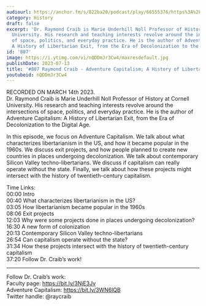 ```yaml
---
audiourl: https://anchor.fm/s/822ba20/podcast/play/66555376/https%3A%2F%2Fd3ctxlq1ktw2nl.cloudfront.net%2Fstaging%2F2023-2-14%2F663e5ce0-6dcf-073a-2b8a-567720a84152.m4a
category: History
draft: false
excerpt: 'Dr. Raymond Craib is Marie Underhill Noll Professor of History at Cornell
  University. His research and teaching interests revolve around the intersections
  of space, politics, and everyday practice. He is the author of Adventure Capitalism:
  A History of Libertarian Exit, from the Era of Decolonization to the Digital Age.'
id: '807'
image: https://i.ytimg.com/vi/nQDDmJr3Cw4/maxresdefault.jpg
publishDate: 2023-07-13
title: '#807 Raymond Craib - Adventure Capitalism; A History of Libertarian Exit'
youtubeid: nQDDmJr3Cw4
---
```

<div class="timelinks">

RECORDED ON MARCH 14th 2023.  
Dr. Raymond Craib is Marie Underhill Noll Professor of History at Cornell University. His research and teaching interests revolve around the intersections of space, politics, and everyday practice. He is the author of Adventure Capitalism: A History of Libertarian Exit, from the Era of Decolonization to the Digital Age.

In this episode, we focus on Adventure Capitalism. We talk about what characterizes libertarianism in the US, and how it became popular in the 1960s. We discuss exit projects, and how people planned to create new countries in places undergoing decolonization. We talk about contemporary Silicon Valley techno-libertarians. We discuss if capitalism can really operate without the state. Finally, we talk about how these projects might intersect with the history of twentieth-century capitalism.

Time Links:  
<time>00:00</time> Intro  
<time>00:40</time> What characterizes libertarianism in the US?  
<time>03:05</time> How libertarianism became popular in the 1960s  
<time>08:06</time> Exit projects  
<time>12:03</time> Why were some projects done in places undergoing decolonization?  
<time>16:30</time> A new form of colonization  
<time>20:13</time> Contemporary Silicon Valley techno-libertarians  
<time>26:54</time> Can capitalism operate without the state?  
<time>31:34</time> How these projects intersect with the history of twentieth-century capitalism  
<time>37:20</time> Follow Dr. Craib’s work!

---

Follow Dr. Craib’s work:  
Faculty page: https://bit.ly/3NjE3Jv  
Adventure Capitalism: https://bit.ly/3WN6lQB  
Twitter handle: @raycraib
</div>

